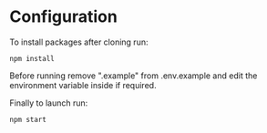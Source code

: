 # Configuration
To install packages after cloning run:  

```npm install```  

Before running remove ".example" from .env.example and edit the environment variable inside if required.

Finally to launch run:

```npm start```
